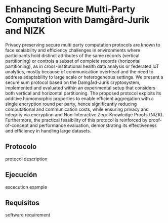 # Enhancing Secure Multi-Party Computation with Damgård-Jurik and NIZK

Privacy preserving secure multi party computation protocols are known to face scalability and efficiency challenges in environments where participants hold distinct attributes of the same records (vertical partitioning) or controls a subset of complete records (horizontal partitioning), as in cross-institutional health data analysis or federated IoT analytics, mostly because of communication overhead and the need to address adaptability to large scale or heterogeneous settings. We present a secure sum protocol based on the 
Damgård-Jurik cryptosystem, implemented and evaluated within an experimental setup that considers both vertical and horizontal partitioning. The proposed protocol exploits its additive homomorphic properties to enable efficient aggregation with a single encryption 
round per party, hence significantly reducing computational and communication costs, while ensuring privacy and integrity via encryption and Non-Interactive Zero-Knowledge Proofs (NIZK). Furthermore, the practical feasibility of this protocol is reinforced by proof-of-concept and performance evaluation, demonstrating its effectiveness and efficiency in handling large datasets.

## Protocolo

protocol description

## Ejecución

excecution example

## Requisitos

software requirement
